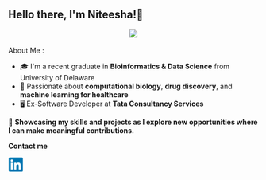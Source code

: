 ## Hello there, I'm Niteesha!👋  

<p align="center">
  <!-- imgsrc="https://user-images.githubusercontent.com/74038190/221352975-94759904-aa4c-4032-a8ab-b546efb9c478.gif" width="500">
  <!--img src = "https://user-images.githubusercontent.com/103105418/170674219-70ba74ec-d205-483a-b8a7-bfb7530c29f0.gif" width="50-->
  <img src = "https://user-images.githubusercontent.com/74038190/249570803-02293768-9242-47e1-bf8f-d084ba0a2d1d.gif">
</p>

About Me :
- 🎓 I'm a recent graduate in **Bioinformatics & Data Science** from University of Delaware
- 🧬 Passionate about **computational biology**, **drug discovery**, and **machine learning for healthcare**
- 🖥️ Ex-Software Developer at **Tata Consultancy Services**

🚀 **Showcasing my skills and projects as I explore new opportunities where I can make meaningful contributions.**

**Contact me** 
<div>
        <img src="https://github.com/devicons/devicon/blob/master/icons/linkedin/linkedin-original.svg" title="https://www.linkedin.com/in/niteesha-adapala/" width="30" height="30"/>
      
  <!--a href="mailto:niteesha.adapala@gmail.com">
    <img src="https://cdn-icons-png.flaticon.com/512/732/732200.png" title="niteesha.adapala@gmail.com" width="30" style="vertical-align:middle;" alt="Email" />
  </a-->
</div>

<!--## Skills

### 🖥Programming & Scripting Languages
<p align="left">
  <img src="https://img.shields.io/badge/Python-3776AB?style=for-the-badge&logo=python&logoColor=white"/>
  <img scr= "https://www.google.com/url?sa=i&url=https%3A%2F%2Fpngdownload.io%2Fpng-image%2Fpython-programming-code-coding-transparent-png image%2F&psig=AOvVaw0SXukIjqhP6AlSQD0IEA04&ust=1752953943562000&source=images&cd=vfe&opi=89978449&ved=0CBYQjRxqFwoTCMiZ-fuhx44DFQAAAAAdAAAAABAE"/>
  <img src="https://img.shields.io/badge/R-276DC3?style=for-the-badge&logo=r&logoColor=white"/>
  <img src="https://img.shields.io/badge/Bash-121011?style=for-the-badge&logo=gnu-bash&logoColor=white"/>
  <img src="https://img.shields.io/badge/C-00599C?style=for-the-badge&logo=c&logoColor=white"/>
  <img src="https://img.shields.io/badge/Perl-39457E?style=for-the-badge&logo=perl&logoColor=white"/>
</p>



### Data Analysis & Visualization
<p align="left">
  <img src="https://img.shields.io/badge/Matplotlib-11557C?style=for-the-badge&logo=matplotlib&logoColor=white"/>
  <img src="https://img.shields.io/badge/Seaborn-3776AB?style=for-the-badge&logo=python&logoColor=white"/>
  <img src="https://img.shields.io/badge/GGPlot2-4B275F?style=for-the-badge&logo=r&logoColor=white"/>
  <img src="https://img.shields.io/badge/PyMOL-3B7EBF?style=for-the-badge&logoColor=white"/>
  <img src="https://img.shields.io/badge/Chimera-505BAC?style=for-the-badge&logoColor=white"/>
</p>

### Bioinformatics & Scientific Tools
<p align="left">
  <img src="https://img.shields.io/badge/GROMACS-0084B1?style=for-the-badge&logoColor=white"/>
  <img src="https://img.shields.io/badge/AutoDock-7E57C2?style=for-the-badge&logoColor=white"/>
  <img src="https://img.shields.io/badge/Rosetta-2F4F4F?style=for-the-badge&logoColor=white"/>
  <img src="https://img.shields.io/badge/FastQC-44B78B?style=for-the-badge&logoColor=white"/>
  <img src="https://img.shields.io/badge/Trimgalore-708090?style=for-the-badge&logoColor=white"/>
  <img src="https://img.shields.io/badge/IGV-FF6F61?style=for-the-badge&logoColor=white"/>
</p>

### Databases & Repositories
<p align="left">
  <img src="https://img.shields.io/badge/NCBI-3C3C3C?style=for-the-badge&logoColor=white"/>
  <img src="https://img.shields.io/badge/UniProt-4285F4?style=for-the-badge&logoColor=white"/>
  <img src="https://img.shields.io/badge/GenBank-A4C639?style=for-the-badge&logoColor=white"/>
  <img src="https://img.shields.io/badge/GEO-FF9900?style=for-the-badge&logoColor=white"/>
  <img src="https://img.shields.io/badge/GTEx-660099?style=for-the-badge&logoColor=white"/>
</p>
lal - 
### Machine Learning & Frameworks
<p align="left">
  <img src="https://img.shields.io/badge/scikit--learn-F7931E?style=for-the-badge&logo=scikit-learn&logoColor=white"/>
  <img src="https://img.shields.io/badge/TensorFlow-FF6F00?style=for-the-badge&logo=tensorflow&logoColor=white"/>
  <img src="https://img.shields.io/badge/XGBoost-E74C3C?style=for-the-badge&logo=xgboost&logoColor=white"/>
  <img src="https://img.shields.io/badge/PCA-blue?style=for-the-badge&logoColor=white"/>
  <img src="https://img.shields.io/badge/t--SNE-blueviolet?style=for-the-badge&logoColor=white"/>
  <img src="https://img.shields.io/badge/UMAP-FF66CC?style=for-the-badge&logoColor=white"/>
</p>

### ⚙️ Tools & Environments
<p align="left">
  <img src="https://img.shields.io/badge/Docker-2496ED?style=for-the-badge&logo=docker&logoColor=white"/>
  <img src="https://img.shields.io/badge/SLURM-00BFFF?style=for-the-badge&logoColor=white"/>
  <img src="https://img.shields.io/badge/GitHub-181717?style=for-the-badge&logo=github&logoColor=white"/>
  <img src="https://img.shields.io/badge/JIRA-0052CC?style=for-the-badge&logo=jira&logoColor=white"/-->
</p>



